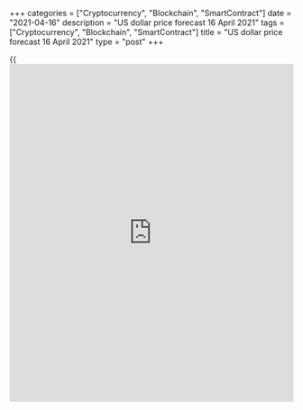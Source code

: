 +++
categories = ["Cryptocurrency", "Blockchain", "SmartContract"]
date = "2021-04-16"
description = "US dollar price forecast 16 April 2021"
tags = ["Cryptocurrency", "Blockchain", "SmartContract"]
title = "US dollar price forecast 16 April 2021"
type = "post"
+++

{{<iframe id="large-banner" src="https://www.bounty.group/#slide=25.0" width="100%" height="600" scrolling="no" style="border: 0px solid rgb(216, 221, 230); border-radius: 3px;">}}

2021-04-16

2021-04-16

Dollar is covering the tracks. Forecast as of 16.04.2021Dmitri Demidenko

When the world economy is about to rebound, the [EURUSD][1] should not
fall in response to the US strong domestic data. However, the euro
dropped on April 15. What’s the matter? What will happen next? Let us
discuss the Forex outlook and make up a trading plan.

## Weekly US dollar fundamental forecast

Live and learn. The financial markets’ reaction to the release of US
strong economic data was the same as to the US March jobs report. The
[S&P 500][2] hit a new all-time high for the 22nd time in 2021, and
Treasury yields fell. However, the dollar has suddenly strengthened.
Nonetheless, the greenback didn’t immediately weaken in early April too.
It dropped on the next day. Will the recent [history](https://www.fixpro.org/post/chargeless-historical-data-api-backtesting/) repeat itself?

The US economy is strong. Retail sales jumped 9.8% M-o-M in March, which
was the best performance over the last 10 months; industrial production
rose 2.7%, and the number of jobless claims fell to the lowest level
since the pandemic started. There is no longer any doubt about the rapid
growth of US GDP in the second quarter. The worst drop in 10-year
Treasury bond yield since the beginning of November looks surprising. It
could be explained by the Japanese buyers’ return to the US bond market;
they were actively selling Treasuries at the end of the fiscal year in
their country. Another reason is that hedge funds have offloaded more
than $100 billion of the securities since the start of January.

The world’s most significant sell-off of US government bonds so far in
2021 has been in the financial center of the Cayman Islands, well known
as a domicile for leveraged accounts. According to Treasury Department
data, Investors there dumped $62 billion of US sovereign bonds in
February, after selling $49 billion in January.

###  **Dynamics of hedge funds’ Treasury bond holdings and Treasury
yield**

 _Source_ _: Bloomberg_

In fact, if debt market rates continue to decline despite the rapid
growth of the US economy, this, on the one hand, will confirm the Fed's
words about a temporary surge in inflation. On the other hand, it will
increase the global risk appetite. Both factors are bearish for the USD
index. Investors may need time to realize this fact and resume
[EURUSD][1] purchases.

China’s mixed economic data also press down the euro. Even though
China's GDP in the first quarter performed the best growth of 18.3%,
last year's decline is the reason for this. Compared to October-
December, the growth rate of gross domestic product decreased from 2.6%
to 0.6%. HSBC estimates that China's economy grew 5.4% if low-base
distortions are excluded, down from the pre-crisis 6%. However, I do not
think that everything is bad with the Chinese economy. According to
Bloomberg, production will peak soon, and demand will continue to grow
further, supporting the economy’s sustainable growth.

According to the median gauge of Bloomberg’s experts, the ECB should
slow down the emergency asset purchase program by July and, at the end
of this year, it will signal the termination of the PEPP in March 2022.
At the meeting on April 22, no changes in monetary [policy](https://www.fintechee.com/policy/) are expected.
In addition to the euro-area PMI improvement, this fact should support
the euro.

### Weekly [EURUSD][1] trading plan

I believe the situation of early April, when, after a strong US jobs
report, the [EURUSD][1] pair immediately took a pause and then resumed
its growth, is quite likely to repeat. If the price breaks out the
resistance at 1.199, it should continue the rally towards 1.204 and
1.208.





## Price chart of EURUSD in real time mode

The content of this article reflects the author’s opinion and does not
necessarily reflect the official position of LiteForex. The material
published on this page is provided for informational purposes only and
should not be considered as the provision of investment advice for the
purposes of Directive 2004/39/EC.

Rate this article:

{{value}}

( {{count}} {{title}} )

   1. my.liteforex.com/trading/chart?symbol=EURUSD&returnUrl=true
   2. my.liteforex.com/trading/chart?symbol=SPX&returnUrl=true